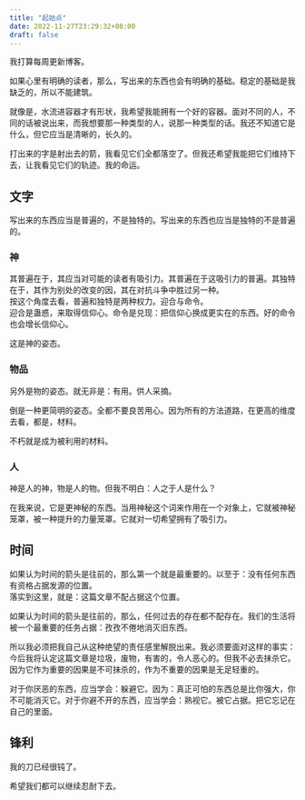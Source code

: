 ```yaml
---
title: "起始点"
date: 2022-11-27T23:29:32+08:00
draft: false
---
```


我打算每周更新博客。

如果心里有明确的读者，那么，写出来的东西也会有明确的基础。稳定的基础是我缺乏的，所以不能建筑。

就像是，水流进容器才有形状，我希望我能拥有一个好的容器。面对不同的人，不同的话被说出来，而我想要那一种类型的人，说那一种类型的话。我还不知道它是什么，但它应当是清晰的，长久的。

打出来的字是射出去的箭，我看见它们全都落空了。但我还希望我能把它们维持下去，让我看见它们的轨迹。我的命运。

## 文字

写出来的东西应当是普遍的，不是独特的。写出来的东西也应当是独特的不是普遍的。

### 神

其普遍在于，其应当对可能的读者有吸引力。其普遍在于这吸引力的普遍。其独特在于，其作为别处的改变的因，其在对抗斗争中胜过另一种。  
按这个角度去看，普遍和独特是两种权力。迎合与命令。  
迎合是蛊惑，来取得信仰心。命令是兑现：把信仰心换成更实在的东西。好的命令也会增长信仰心。

这是神的姿态。

### 物品

另外是物的姿态。就无非是：有用。供人采摘。

倒是一种更简明的姿态。全都不要良苦用心。因为所有的方法道路，在更高的维度去看，都是，材料。

不朽就是成为被利用的材料。

### 人

神是人的神，物是人的物。但我不明白：人之于人是什么？

在我来说，它是更神秘的东西。当用神秘这个词来作用在一个对象上，它就被神秘笼罩，被一种提升的力量笼罩。它就对一切希望拥有了吸引力。

## 时间

如果认为时间的箭头是往前的，那么第一个就是最重要的。以至于：没有任何东西有资格占据发源的位置。  
落实到这里，就是：这篇文章不配占据这个位置。

如果认为时间的箭头是往前的，那么，任何过去的存在都不配存在。我们的生活将被一个最重要的任务占据：孜孜不倦地消灭旧东西。

所以我必须把我自己从这种绝望的责任感里解脱出来。我必须要面对这样的事实：今后我将认定这篇文章是垃圾，废物，有害的，令人恶心的。但我不必去抹杀它。  
因为它作为重要的因果是不可抹杀的，作为不重要的因果是无足轻重的。

对于你厌恶的东西，应当学会：躲避它。因为：真正可怕的东西总是比你强大，你不可能消灭它。对于你避不开的东西，应当学会：熟视它。被它占据。把它忘记在自己的里面。

## 锋利

我的刀已经很钝了。

希望我们都可以继续忍耐下去。